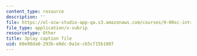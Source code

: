 ```yaml
---
content_type: resource
description: ''
file: https://ol-ocw-studio-app-qa.s3.amazonaws.com/courses/9-00sc-introduction-to-psychology-fall-2011/60e98da0293be0dc0a1ecb5cf15b1807_2fbrl6WoIyo.srt
file_type: application/x-subrip
resourcetype: Other
title: 3play caption file
uid: 60e98da0-293b-e0dc-0a1e-cb5cf15b1807
---
```

